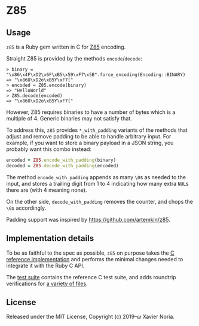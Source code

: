 # Z85

## Usage

`z85` is a Ruby gem written in C for [Z85](https://rfc.zeromq.org/spec:32/Z85/) encoding.

Straight Z85 is provided by the methods `encode`/`decode`:

```
> binary = "\x86\x4F\xD2\x6F\xB5\x59\xF7\x5B".force_encoding(Encoding::BINARY)
=> "\x86O\xD2o\xB5Y\xF7["
> encoded = Z85.encode(binary)
=> "HelloWorld"
> Z85.decode(encoded)
=> "\x86O\xD2o\xB5Y\xF7["
```

However, Z85 requires binaries to have a number of bytes which is a multiple of 4. Generic binaries may not satisfy that.

To address this, `z85` provides `*_with_padding` variants of the methods that adjust and remove padding to be able to handle arbitrary input. For example, if you want to store a binary payload in a JSON string, you probably want this combo instead:

```ruby
encoded = Z85.encode_with_padding(binary)
decoded = Z85.decode_with_padding(encoded)
```

The method `encode_with_padding` appends as many `\0`s as needed to the input, and stores a trailing digit from 1 to 4 indicating how many extra `NUL`s there are (with 4 meaning none).

On the other side, `decode_with_padding` removes the counter, and chops the `\0`s accordingly.

Padding support was inspired by https://github.com/artemkin/z85.

## Implementation details

To be as faithful to the spec as possible, `z85` on purpose takes the [C reference implementation](https://github.com/zeromq/rfc/blob/master/src/spec_32.c) and performs the minimal changes needed to integrate it with the Ruby C API.

The [test suite](https://github.com/fxn/z85/blob/master/test/lib/test_z85.rb) contains the reference C test suite, and adds roundtrip verifications for [a variety of files](https://github.com/fxn/z85/tree/master/test/fixtures).

## License

Released under the MIT License, Copyright (c) 2019–<i>ω</i> Xavier Noria.
